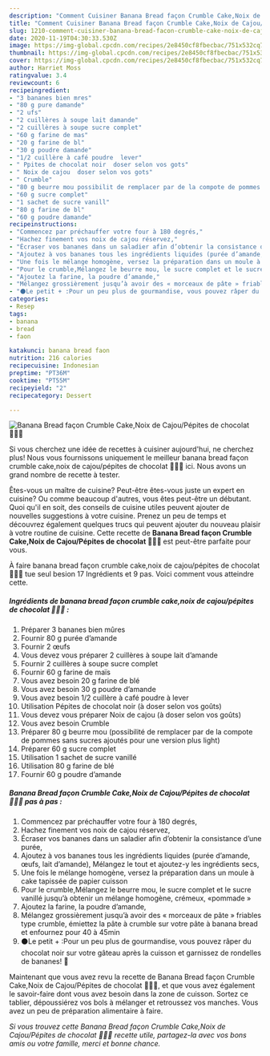 ```yaml
---
description: "Comment Cuisiner Banana Bread façon Crumble Cake,Noix de Cajou/Pépites de chocolat 👩🏼‍🍳"
title: "Comment Cuisiner Banana Bread façon Crumble Cake,Noix de Cajou/Pépites de chocolat 👩🏼‍🍳"
slug: 1210-comment-cuisiner-banana-bread-facon-crumble-cake-noix-de-cajou-pepites-de-chocolat
date: 2020-11-19T04:30:33.530Z
image: https://img-global.cpcdn.com/recipes/2e8450cf8fbecbac/751x532cq70/banana-bread-facon-crumble-cakenoix-de-cajoupepites-de-chocolat-👩🏼🍳-photo-principale-de-la-recette.jpg
thumbnail: https://img-global.cpcdn.com/recipes/2e8450cf8fbecbac/751x532cq70/banana-bread-facon-crumble-cakenoix-de-cajoupepites-de-chocolat-👩🏼🍳-photo-principale-de-la-recette.jpg
cover: https://img-global.cpcdn.com/recipes/2e8450cf8fbecbac/751x532cq70/banana-bread-facon-crumble-cakenoix-de-cajoupepites-de-chocolat-👩🏼🍳-photo-principale-de-la-recette.jpg
author: Harriet Moss
ratingvalue: 3.4
reviewcount: 6
recipeingredient:
- "3 bananes bien mres"
- "80 g pure damande"
- "2 ufs"
- "2 cuillères à soupe lait damande"
- "2 cuillères à soupe sucre complet"
- "60 g farine de mas"
- "20 g farine de bl"
- "30 g poudre damande"
- "1/2 cuillère à café poudre  lever"
- " Ppites de chocolat noir  doser selon vos gots"
- " Noix de cajou  doser selon vos gots"
- " Crumble"
- "80 g beurre mou possibilit de remplacer par de la compote de pommes sans sucres ajouts pour une version plus light"
- "60 g sucre complet"
- "1 sachet de sucre vanill"
- "80 g farine de bl"
- "60 g poudre damande"
recipeinstructions:
- "Commencez par préchauffer votre four à 180 degrés,"
- "Hachez finement vos noix de cajou réservez,"
- "Écraser vos bananes dans un saladier afin d’obtenir la consistance d’une purée,"
- "Ajoutez à vos bananes tous les ingrédients liquides (purée d’amande, œufs, lait d’amande), Mélangez le tout et ajoutez-y les ingrédients secs,"
- "Une fois le mélange homogène, versez la préparation dans un moule à cake tapissée de papier cuisson"
- "Pour le crumble,Mélangez le beurre mou, le sucre complet et le sucre vanillé jusqu’à obtenir un mélange homogène, crémeux, «pommade »"
- "Ajoutez la farine, la poudre d’amande,"
- "Mélangez grossièrement jusqu’à avoir des « morceaux de pâte » friables type crumble, émiettez la pâte à crumble sur votre pâte à banana bread et enfournez pour 40 à 45min"
- "⚫️Le petit + :Pour un peu plus de gourmandise, vous pouvez râper du chocolat noir sur votre gâteau après la cuisson et garnissez de rondelles de bananes! 🍫"
categories:
- Resep
tags:
- banana
- bread
- faon

katakunci: banana bread faon 
nutrition: 216 calories
recipecuisine: Indonesian
preptime: "PT36M"
cooktime: "PT55M"
recipeyield: "2"
recipecategory: Dessert

---
```



![Banana Bread façon Crumble Cake,Noix de Cajou/Pépites de chocolat 👩🏼‍🍳](https://img-global.cpcdn.com/recipes/2e8450cf8fbecbac/751x532cq70/banana-bread-facon-crumble-cakenoix-de-cajoupepites-de-chocolat-👩🏼🍳-photo-principale-de-la-recette.jpg)

Si vous cherchez une idée de recettes à cuisiner aujourd'hui, ne cherchez plus! Nous vous fournissons uniquement le meilleur banana bread façon crumble cake,noix de cajou/pépites de chocolat 👩🏼‍🍳 ici. Nous avons un grand nombre de recette à tester.

Êtes-vous un maître de cuisine? Peut-être êtes-vous juste un expert en cuisine? Ou comme beaucoup d'autres, vous êtes peut-être un débutant. Quoi qu'il en soit, des conseils de cuisine utiles peuvent ajouter de nouvelles suggestions à votre cuisine. Prenez un peu de temps et découvrez également quelques trucs qui peuvent ajouter du nouveau plaisir à votre routine de cuisine. Cette recette de <strong> Banana Bread façon Crumble Cake,Noix de Cajou/Pépites de chocolat 👩🏼‍🍳 </strong> est peut-être parfaite pour vous.

<!--inarticleads1-->

À faire banana bread façon crumble cake,noix de cajou/pépites de chocolat 👩🏼‍🍳 tue seul besion 17 Ingrédients et 9 pas. Voici comment vous atteindre cette.

##### Ingrédients de banana bread façon crumble cake,noix de cajou/pépites de chocolat 👩🏼‍🍳 :

1. Préparer 3 bananes bien mûres
1. Fournir 80 g purée d’amande
1. Fournir 2 œufs
1. Vous devez vous préparer 2 cuillères à soupe lait d’amande
1. Fournir 2 cuillères à soupe sucre complet
1. Fournir 60 g farine de maïs
1. Vous avez besoin 20 g farine de blé
1. Vous avez besoin 30 g poudre d’amande
1. Vous avez besoin 1/2 cuillère à café poudre à lever
1. Utilisation  Pépites de chocolat noir (à doser selon vos goûts)
1. Vous devez vous préparer  Noix de cajou (à doser selon vos goûts)
1. Vous avez besoin  Crumble
1. Préparer 80 g beurre mou (possibilité de remplacer par de la compote de pommes sans sucres ajoutés pour une version plus light)
1. Préparer 60 g sucre complet
1. Utilisation 1 sachet de sucre vanillé
1. Utilisation 80 g farine de blé
1. Fournir 60 g poudre d’amande




<!--inarticleads2-->

##### Banana Bread façon Crumble Cake,Noix de Cajou/Pépites de chocolat 👩🏼‍🍳 pas à pas :

1. Commencez par préchauffer votre four à 180 degrés,
1. Hachez finement vos noix de cajou réservez,
1. Écraser vos bananes dans un saladier afin d’obtenir la consistance d’une purée,
1. Ajoutez à vos bananes tous les ingrédients liquides (purée d’amande, œufs, lait d’amande), Mélangez le tout et ajoutez-y les ingrédients secs,
1. Une fois le mélange homogène, versez la préparation dans un moule à cake tapissée de papier cuisson
1. Pour le crumble,Mélangez le beurre mou, le sucre complet et le sucre vanillé jusqu’à obtenir un mélange homogène, crémeux, «pommade »
1. Ajoutez la farine, la poudre d’amande,
1. Mélangez grossièrement jusqu’à avoir des « morceaux de pâte » friables type crumble, émiettez la pâte à crumble sur votre pâte à banana bread et enfournez pour 40 à 45min
1. ⚫️Le petit + :Pour un peu plus de gourmandise, vous pouvez râper du chocolat noir sur votre gâteau après la cuisson et garnissez de rondelles de bananes! 🍫




<!--inarticleads1-->

<p>
Maintenant que vous avez revu la recette de Banana Bread façon Crumble Cake,Noix de Cajou/Pépites de chocolat 👩🏼‍🍳, et que vous avez également le savoir-faire dont vous avez besoin dans la zone de cuisson. Sortez ce tablier, dépoussiérez vos bols à mélanger et retroussez vos manches. Vous avez un peu de préparation alimentaire à faire.
</p>

<p>
<i>Si vous trouvez cette Banana Bread façon Crumble Cake,Noix de Cajou/Pépites de chocolat 👩🏼‍🍳 recette utile, partagez-la avec vos bons amis ou votre famille, merci et bonne chance.</i>
</p>

